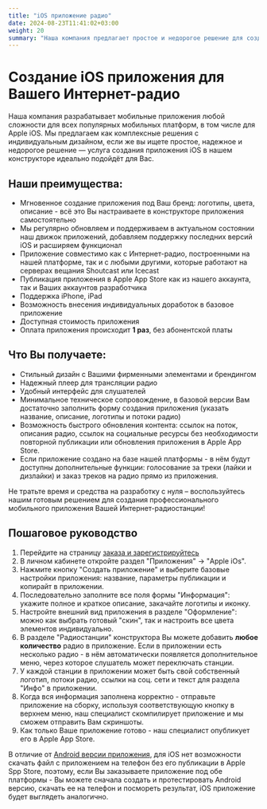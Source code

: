```yaml
---
title: "iOS приложение радио"
date: 2024-08-23T11:41:02+03:00
weight: 20
summary: "Наша компания предлагает простое и недорогое решение для создания кастомных iOS приложений для интернет-радиостанций, с возможностью легкой настройки, поддержкой стриминга Shoutcast и Icecast и без абонентской платы."
---
```



# Создание iOS приложения для Вашего Интернет-радио
Наша компания разрабатывает мобильные приложения любой сложности для всех популярных мобильных платформ, в том числе для Apple iOS. Мы предлагаем как комплексные решения с индивидуальным дизайном, если же вы ищете простое, надежное и недорогое решение — услуга создания приложения iOS в нашем конструкторе идеально подойдёт для Вас.

## Наши преимущества:
- Мгновенное создание приложения под Ваш бренд: логотипы, цвета, описание - всё это Вы настраиваете в конструкторе приложения самостоятельно
- Мы регулярно обновляем и поддерживаем в актуальном состоянии наш движок приложений, добавляем поддержку последних версий iOS и расширяем функционал
- Приложение совместимо как с Интернет-радио, построенными на нашей платформе, так и с любыми другими, которые работают на серверах вещания Shoutcast или Icecast
- Публикация приложения в Apple App Store как из нашего аккаунта, так и Ваших аккаунтов разработчика
- Поддержка iPhone, iPad
- Возможность внесения индивидуальных доработок в базовое приложение
- Доступная стоимость приложения
- Оплата приложения происходит **1 раз**, без абонентской платы

## Что Вы получаете:
- Стильный дизайн с Вашими фирменными элементами и брендингом
- Надежный плеер для трансляции радио
- Удобный интерфейс для слушателей
- Минимальное техническое сопровождение, в базовой версии Вам достаточно заполнить форму создания приложения (указать название, описание, логотипы и потоки радио)
- Возможность быстрого обновления контента: ссылок на поток, описания радио, ссылок на социальные ресурсы без необходимости повторной публикации или обновления приложения в Apple App Store.
- Если приложение создано на базе нашей платформы - в нём будут доступны дополнительные функции: голосование за треки (лайки и дизлайки) и заказ треков на радио прямо из приложения.

Не тратьте время и средства на разработку с нуля – воспользуйтесь нашим готовым решением для создания профессионального мобильного приложения Вашей Интернет-радиостанции!

## Пошаговое руководство
1. Перейдите на страницу <a href="https://app.radio-tochka.com/login/" target="_blank">заказа и зарегистрируйтесь</a>
2. В личном кабинете откройте раздел "Приложения" -> "Apple iOs".
3. Нажмите кнопку "Создать приложение" и выберите базовые настройки приложения: название, параметры публикации и копирайт в приложении.
4. Последовательно заполните все поля формы "Информация": укажите полное и краткое описание, закачайте логотипы и иконку.
5. Настройте внешний вид приложения в разделе "Оформление": можно как выбрать готовый "скин", так и настроить все цвета элементов индивидуально.
6. В разделе "Радиостанции" конструктора Вы можете добавить **любое количество** радио в приложение. Если в приложении есть несколько радио - в нём автоматически появляется дополнительное меню, через которое слушатель может переключать станции.
7. У каждой станции в приложении может быть свой собственный логотип, потоки радио, ссылки на соц. сети и текст для раздела "Инфо" в приложении.
8. Когда вся информация заполнена корректно - отправьте приложение на сборку, используя соответствующую кнопку в верхнем меню, наш специалист скомпилирует приложение и мы сможем отправить Вам скриншоты.
9. Как только Ваше приложение готово - наш специалист опубликует его в Apple App Store.

В отличие от [Android версии приложения](/docs/apps/android), для iOS нет возможности скачать файл с приложением на телефон без его публикации в Apple Spp Store, поэтому, если Вы заказываете приложение под обе платформы - Вы можете сначала создать и протестировать Android версию, скачать ее на телефон и посмореть результат, iOS приложение будет выглядеть аналогично.
